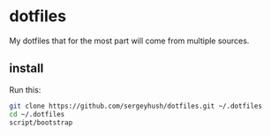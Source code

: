 dotfiles
========
My dotfiles that for the most part will come from multiple sources.

## install

Run this:

```sh
git clone https://github.com/sergeyhush/dotfiles.git ~/.dotfiles
cd ~/.dotfiles
script/bootstrap
```
